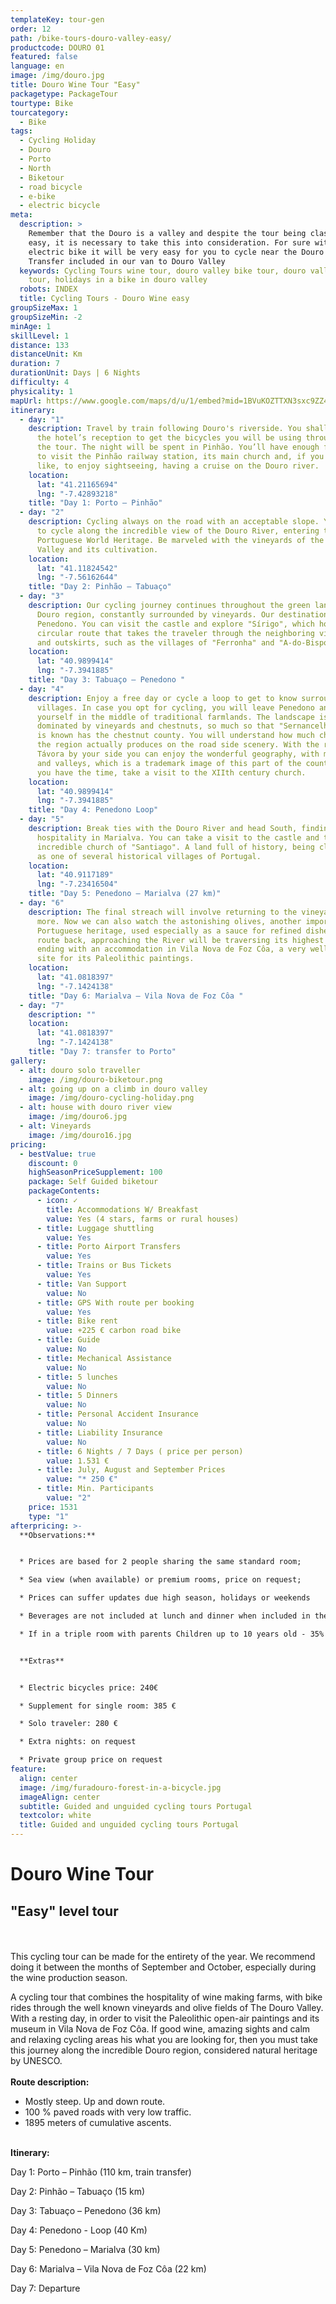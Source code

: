 ```yaml
---
templateKey: tour-gen
order: 12
path: /bike-tours-douro-valley-easy/
productcode: DOURO 01
featured: false
language: en
image: /img/douro.jpg
title: Douro Wine Tour "Easy"
packagetype: PackageTour
tourtype: Bike
tourcategory:
  - Bike
tags:
  - Cycling Holiday
  - Douro
  - Porto
  - North
  - Biketour
  - road bicycle
  - e-bike
  - electric bicycle
meta:
  description: >
    Remember that the Douro is a valley and despite the tour being classified as
    easy, it is necessary to take this into consideration. For sure with an
    electric bike it will be very easy for you to cycle near the Douro River.
    Transfer included in our van to Douro Valley
  keywords: Cycling Tours wine tour, douro valley bike tour, douro valley cycling
    tour, holidays in a bike in douro valley
  robots: INDEX
  title: Cycling Tours - Douro Wine easy
groupSizeMax: 1
groupSizeMin: -2
minAge: 1
skillLevel: 1
distance: 133
distanceUnit: Km
duration: 7
durationUnit: Days | 6 Nights
difficulty: 4
physicality: 1
mapUrl: https://www.google.com/maps/d/u/1/embed?mid=1BVuKOZTTXN3sxc9ZZ4EKBVcHGWAoWHvK
itinerary:
  - day: "1"
    description: Travel by train following Douro's riverside. You shall attend at
      the hotel’s reception to get the bicycles you will be using through out
      the tour. The night will be spent in Pinhão. You’ll have enough free time
      to visit the Pinhão railway station, its main church and, if you would
      like, to enjoy sightseeing, having a cruise on the Douro river.
    location:
      lat: "41.21165694"
      lng: "-7.42893218"
    title: "Day 1: Porto – Pinhão"
  - day: "2"
    description: Cycling always on the road with an acceptable slope. You are going
      to cycle along the incredible view of the Douro River, entering through
      Portuguese World Heritage. Be marveled with the vineyards of the Douro
      Valley and its cultivation.
    location:
      lat: "41.11824542"
      lng: "-7.56162644"
    title: "Day 2: Pinhão – Tabuaço"
  - day: "3"
    description: Our cycling journey continues throughout the green landscape of the
      Douro region, constantly surrounded by vineyards. Our destination will be
      Penedono. You can visit the castle and explore "Sírigo", which holds a
      circular route that takes the traveler through the neighboring villages
      and outskirts, such as the villages of "Ferronha" and "A-do-Bispo".
    location:
      lat: "40.9899414"
      lng: "-7.3941885"
    title: "Day 3: Tabuaço – Penedono "
  - day: "4"
    description: Enjoy a free day or cycle a loop to get to know surrounding
      villages. In case you opt for cycling, you will leave Penedono and find
      yourself in the middle of traditional farmlands. The landscape is
      dominated by vineyards and chestnuts, so much so that "Sernancelhe" area
      is known has the chestnut county. You will understand how much chestnut
      the region actually produces on the road side scenery. With the river
      Távora by your side you can enjoy the wonderful geography, with mountains
      and valleys, which is a trademark image of this part of the country. If
      you have the time, take a visit to the XIIth century church.
    location:
      lat: "40.9899414"
      lng: "-7.3941885"
    title: "Day 4: Penedono Loop"
  - day: "5"
    description: Break ties with the Douro River and head South, finding your daily
      hospitality in Marialva. You can take a visit to the castle and the
      incredible church of "Santiago". A land full of history, being classified
      as one of several historical villages of Portugal.
    location:
      lat: "40.9117189"
      lng: "-7.23416504"
    title: "Day 5: Penedono – Marialva (27 km)"
  - day: "6"
    description: The final streach will involve returning to the vineyards once
      more. Now we can also watch the astonishing olives, another important
      Portuguese heritage, used especially as a sauce for refined dishes. Our
      route back, approaching the River will be traversing its highest part,
      ending with an accommodation in Vila Nova de Foz Côa, a very well known
      site for its Paleolithic paintings.
    location:
      lat: "41.0818397"
      lng: "-7.1424138"
    title: "Day 6: Marialva – Vila Nova de Foz Côa "
  - day: "7"
    description: ""
    location:
      lat: "41.0818397"
      lng: "-7.1424138"
    title: "Day 7: transfer to Porto"
gallery:
  - alt: douro solo traveller
    image: /img/douro-biketour.png
  - alt: going up on a climb in douro valley
    image: /img/douro-cycling-holiday.png
  - alt: house with douro river view
    image: /img/douro6.jpg
  - alt: Vineyards
    image: /img/douro16.jpg
pricing:
  - bestValue: true
    discount: 0
    highSeasonPriceSupplement: 100
    package: Self Guided biketour
    packageContents:
      - icon: ✓
        title: Accommodations W/ Breakfast
        value: Yes (4 stars, farms or rural houses)
      - title: Luggage shuttling
        value: Yes
      - title: Porto Airport Transfers
        value: Yes
      - title: Trains or Bus Tickets
        value: Yes
      - title: Van Support
        value: No
      - title: GPS With route per booking
        value: Yes
      - title: Bike rent
        value: +225 € carbon road bike
      - title: Guide
        value: No
      - title: Mechanical Assistance
        value: No
      - title: 5 lunches
        value: No
      - title: 5 Dinners
        value: No
      - title: Personal Accident Insurance
        value: No
      - title: Liability Insurance
        value: No
      - title: 6 Nights / 7 Days ( price per person)
        value: 1.531 €
      - title: July, August and September Prices
        value: "* 250 €"
      - title: Min. Participants
        value: "2"
    price: 1531
    type: "1"
afterpricing: >-
  **Observations:**


  * Prices are based for 2 people sharing the same standard room;

  * Sea view (when available) or premium rooms, price on request;

  * Prices can suffer updates due high season, holidays or weekends

  * Beverages are not included at lunch and dinner when included in the package

  * If in a triple room with parents Children up to 10 years old - 35% discount. Children from 11 to 14 years old - 20% discount. Children from 15 to 17 years old - 15% discount.


  **Extras**


  * Electric bicycles price: 240€

  * Supplement for single room: 385 €

  * Solo traveler: 280 €

  * Extra nights: on request

  * Private group price on request
feature:
  align: center
  image: /img/furadouro-forest-in-a-bicycle.jpg
  imageAlign: center
  subtitle: Guided and unguided cycling tours Portugal
  textcolor: white
  title: Guided and unguided cycling tours Portugal
---
```

# Douro Wine Tour

## "Easy" level tour

\
\
This cycling tour can be made for the entirety of the year. We recommend doing it between the months of September and October, especially during the wine production season.

A cycling tour that combines the hospitality of wine making farms, with bike rides through the well known vineyards and olive fields of The Douro Valley. With a resting day, in order to visit the Paleolithic open-air paintings and its museum in Vila Nova de Foz Côa. If good wine, amazing sights and calm and relaxing cycling areas his what you are looking for, then you must take this journey along the incredible Douro region, considered natural heritage by UNESCO. 
\
\
**Route description:**

* Mostly steep. Up and down route.
* 100 % paved roads with very low traffic.
* 1895 meters of cumulative ascents.

\
**Itinerary:**

Day 1: Porto – Pinhão (110 km, train transfer)

Day 2: Pinhão – Tabuaço (15 km)

Day 3: Tabuaço – Penedono (36 km)

Day 4: Penedono - Loop (40 Km)

Day 5: Penedono – Marialva (30 km)

Day 6: Marialva – Vila Nova de Foz Côa (22 km)

Day 7: Departure

